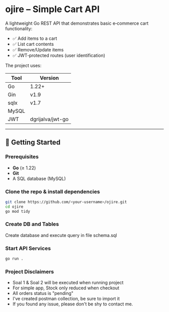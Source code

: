 # ojire – Simple Cart API

A lightweight Go REST API that demonstrates basic e‑commerce cart functionality:

* ✅ Add items to a cart
* ✅ List cart contents
* ✅ Remove/Update items
* ✅ JWT‑protected routes (user identification)

The project uses:

| Tool | Version |
|------|---------|
| Go   | 1.22+   |
| Gin  | v1.9    |
| sqlx | v1.7    |
| MySQL|
| JWT  | dgrijalva/jwt-go |

---

## 🚀 Getting Started

### Prerequisites

* **Go** (≥ 1.22)
* **Git**
* A SQL database (MySQL)  

### Clone the repo & install dependencies

```bash
git clone https://github.com/<your‑username>/ojire.git
cd ojire
go mod tidy
```

### Create DB and Tables

Create database and execute query in file schema.sql

### Start API Services

```bash
go run .
```

### Project Disclaimers

* Soal 1 & Soal 2 will be executed when running project
* For simple app, Stock only reduced when checkout
* All orders status is "pending"
* I've created postman collection, be sure to import it
* If you found any issue, please don't be shy to contact me.